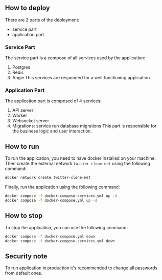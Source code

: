 ## How to deploy
There are 2 parts of the deployment:
- service part
- application part

### Service Part
The service part is a compose of all services used by the application:
1. Postgres
2. Redis
3. Angie
This services are responded for a well functioning application.

### Application Part
The application part is composed of 4 services:
1. API server
2. Worker
3. Websocket server
4. Migrations: service run database migrations
This part is responsible for the business logic and user interaction.

## How to run
To run the application, you need to have docker installed on your machine.
Then create the external network `twitter-clone-net` using the following command:
```sh
docker network create twitter-clone-net
```
Finally, run the application using the following command:
```sh
docker compose -f docker-compose-services.yml up -d
docker compose -f docker-compose.yml up -d
```

## How to stop
To stop the application, you can use the following command:
```sh
docker compose -f docker-compose.yml down
docker compose -f docker-compose-services.yml down
```

## Security note
To run application in production it's recommended to change all passwords from default ones.